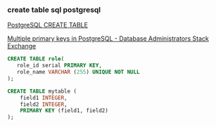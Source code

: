 ###  create table sql postgresql


[PostgreSQL CREATE TABLE](http://www.postgresqltutorial.com/postgresql-create-table/)

[Multiple primary keys in PostgreSQL - Database Administrators Stack Exchange](https://dba.stackexchange.com/questions/65289/multiple-primary-keys-in-postgresql "Multiple primary keys in PostgreSQL - Database Administrators Stack Exchange")
 

```sql
CREATE TABLE role(
   role_id serial PRIMARY KEY,
   role_name VARCHAR (255) UNIQUE NOT NULL
);

CREATE TABLE mytable (
    field1 INTEGER,
    field2 INTEGER,
    PRIMARY KEY (field1, field2)
);
```
